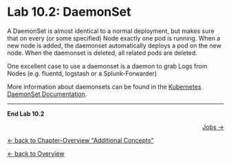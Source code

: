 # Lab 10.2: DaemonSet

A DaemonSet is almost identical to a normal deployment, but makes sure that on every (or some specified) Node exactly one pod is running. When a new node is added, the daemonset automatically deploys a pod on the new node.
When the daemonset is deleted, all related pods are deleted.

One excellent case to use a daemonset is a daemon to grab Logs from Nodes (e.g. fluentd, logstash or a Splunk-Forwarder)

More information about daemonsets can be found in the [Kubernetes DaemonSet Documentation](https://kubernetes.io/docs/concepts/workloads/controllers/daemonset/).

---

**End Lab 10.2**

<p width="100px" align="right"><a href="10_3_jobs.md">Jobs →</a></p>

[← back to Chapter-Overview "Additional Concepts"](10_additional_concepts.md)

[← back to Overview](../README.md)
